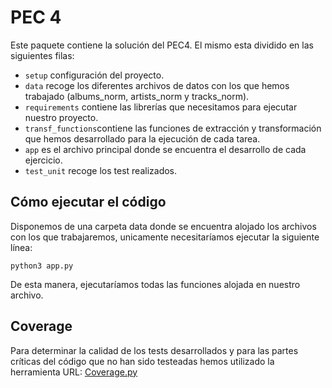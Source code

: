 # PEC 4

Este paquete contiene la solución del PEC4. El mismo esta dividido en las siguientes filas:

- `setup` configuración del proyecto.
- `data` recoge los diferentes archivos de datos con los que hemos trabajado (albums_norm, artists_norm y tracks_norm).
- `requirements` contiene las librerías que necesitamos para ejecutar nuestro proyecto.
- `transf_functions`contiene las funciones de extracción y transformación que hemos desarrollado para la ejecución de cada tarea.
- `app` es el archivo principal donde se encuentra el desarrollo de cada ejercicio.
- `test_unit` recoge los test realizados.

## Cómo ejecutar el código

Disponemos de una carpeta data donde se encuentra alojado los archivos con los que trabajaremos, unicamente necesitaríamos ejecutar la siguiente línea:

```
python3 app.py
```

De esta manera, ejecutaríamos todas las funciones alojada en nuestro archivo. 

## Coverage
Para determinar la calidad de los tests desarrollados y para las partes críticas del código que no han sido testeadas hemos utilizado la herramienta URL: [Coverage.py](https://coverage.readthedocs.io/en/coverage-5.3/)

